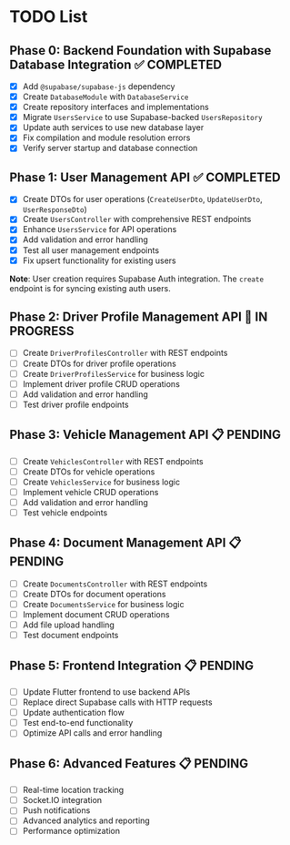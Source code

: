 # TODO List

## Phase 0: Backend Foundation with Supabase Database Integration ✅ COMPLETED
- [x] Add `@supabase/supabase-js` dependency
- [x] Create `DatabaseModule` with `DatabaseService`
- [x] Create repository interfaces and implementations
- [x] Migrate `UsersService` to use Supabase-backed `UsersRepository`
- [x] Update auth services to use new database layer
- [x] Fix compilation and module resolution errors
- [x] Verify server startup and database connection

## Phase 1: User Management API ✅ COMPLETED
- [x] Create DTOs for user operations (`CreateUserDto`, `UpdateUserDto`, `UserResponseDto`)
- [x] Create `UsersController` with comprehensive REST endpoints
- [x] Enhance `UsersService` for API operations
- [x] Add validation and error handling
- [x] Test all user management endpoints
- [x] Fix upsert functionality for existing users

**Note**: User creation requires Supabase Auth integration. The `create` endpoint is for syncing existing auth users.

## Phase 2: Driver Profile Management API 🚧 IN PROGRESS
- [ ] Create `DriverProfilesController` with REST endpoints
- [ ] Create DTOs for driver profile operations
- [ ] Create `DriverProfilesService` for business logic
- [ ] Implement driver profile CRUD operations
- [ ] Add validation and error handling
- [ ] Test driver profile endpoints

## Phase 3: Vehicle Management API 📋 PENDING
- [ ] Create `VehiclesController` with REST endpoints
- [ ] Create DTOs for vehicle operations
- [ ] Create `VehiclesService` for business logic
- [ ] Implement vehicle CRUD operations
- [ ] Add validation and error handling
- [ ] Test vehicle endpoints

## Phase 4: Document Management API 📋 PENDING
- [ ] Create `DocumentsController` with REST endpoints
- [ ] Create DTOs for document operations
- [ ] Create `DocumentsService` for business logic
- [ ] Implement document CRUD operations
- [ ] Add file upload handling
- [ ] Test document endpoints

## Phase 5: Frontend Integration 📋 PENDING
- [ ] Update Flutter frontend to use backend APIs
- [ ] Replace direct Supabase calls with HTTP requests
- [ ] Update authentication flow
- [ ] Test end-to-end functionality
- [ ] Optimize API calls and error handling

## Phase 6: Advanced Features 📋 PENDING
- [ ] Real-time location tracking
- [ ] Socket.IO integration
- [ ] Push notifications
- [ ] Advanced analytics and reporting
- [ ] Performance optimization
